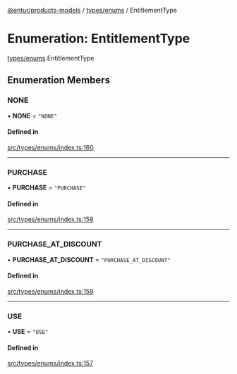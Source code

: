 [@entur/products-models](../README.md) / [types/enums](../modules/types_enums.md) / EntitlementType

# Enumeration: EntitlementType

[types/enums](../modules/types_enums.md).EntitlementType

## Enumeration Members

### NONE

• **NONE** = ``"NONE"``

#### Defined in

[src/types/enums/index.ts:160](https://github.com/entur/products-models/blob/main/src/types/enums/index.ts#L160)

___

### PURCHASE

• **PURCHASE** = ``"PURCHASE"``

#### Defined in

[src/types/enums/index.ts:158](https://github.com/entur/products-models/blob/main/src/types/enums/index.ts#L158)

___

### PURCHASE\_AT\_DISCOUNT

• **PURCHASE\_AT\_DISCOUNT** = ``"PURCHASE_AT_DISCOUNT"``

#### Defined in

[src/types/enums/index.ts:159](https://github.com/entur/products-models/blob/main/src/types/enums/index.ts#L159)

___

### USE

• **USE** = ``"USE"``

#### Defined in

[src/types/enums/index.ts:157](https://github.com/entur/products-models/blob/main/src/types/enums/index.ts#L157)
